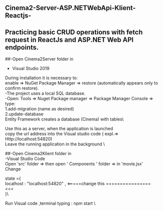 ## Cinema2-Server-ASP.NETWebApi-Klient-Reactjs-
## Practicing basic CRUD operations with fetch request in ReactJs and ASP.NET Web API  endpoints.

##-Open Cinema2Server  folder in
- Visual Studio 2019


During installation it is necessary to:\
enable => NuGet Package Manager => restore (automatically appears only to confirm restore).\
-The project uses a local SQL database.\
-Open: Tools => Nuget Package manager => Package Manager Console => type:\
1.add-migration (name as desired)\
2.update-database\
Entity Framework creates a database (Cinema) with tables\

Use this  as a server, when the application is launched\
copy the url address into the Visual studio code  ( expl.=>  Http://localhost:54820)\
Leave the running application in the background \                                             
                                                                                              
##-Open   Cinema2Klient  folder in                                                           
-Visual Studio Code                                                                          
Open 'src'  folder    => then open ' Components ' folder  =>  in   'movie.jsx'  Change      
                                                                                              
state ={                                                                                      
     localhost   : "localhost:54820" , <=====change this  ================<<<                                              
     }\
     
 Run  Visual code ,terminal typing  :  npm start   \
 
 
